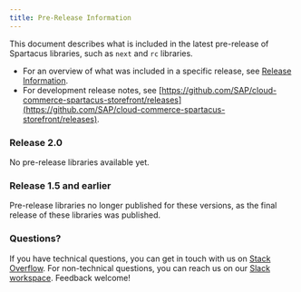 ```yaml
---
title: Pre-Release Information
---
```


This document describes what is included in the latest pre-release of Spartacus libraries, such as `next` and `rc` libraries.

- For an overview of what was included in a specific release, see [Release Information](https://sap.github.io/cloud-commerce-spartacus-storefront-docs/release-information).
- For development release notes, see [https://github.com/SAP/cloud-commerce-spartacus-storefront/releases](https://github.com/SAP/cloud-commerce-spartacus-storefront/releases).

### Release 2.0

No pre-release libraries available yet.

### Release 1.5 and earlier

Pre-release libraries no longer published for these versions, as the final release of these libraries was published.

### Questions?

If you have technical questions, you can get in touch with us on [Stack Overflow](https://stackoverflow.com/questions/tagged/spartacus-storefront). For non-technical questions, you can reach us on our [Slack workspace](https://join.slack.com/t/spartacus-storefront/shared_invite/enQtNDM1OTI3OTMwNjU5LTg1NGVjZmFkZjQzODc1MzFhMjc3OTZmMzIzYzg0YjMwODJiY2YxYjA5MTE5NjVmN2E5NjMxNjEzMGNlMDRjMjU). Feedback welcome!


